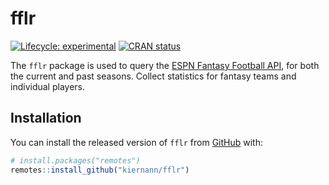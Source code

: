 
<!-- README.md is generated from README.Rmd. Please edit that file -->

# fflr

<!-- badges: start -->

[![Lifecycle:
experimental](https://img.shields.io/badge/lifecycle-experimental-orange.svg)](https://www.tidyverse.org/lifecycle/#experimental)
[![CRAN
status](https://www.r-pkg.org/badges/version/fflr)](https://CRAN.R-project.org/package=fflr)
<!-- badges: end -->

The `fflr` package is used to query the [ESPN Fantasy Football
API](https://fantasy.espn.com/apis/v3/games/ffl/), for both the current
and past seasons. Collect statistics for fantasy teams and individual
players.

## Installation

You can install the released version of `fflr` from
[GitHub](https://github.com) with:

``` r
# install.packages("remotes")
remotes::install_github("kiernann/fflr")
```

